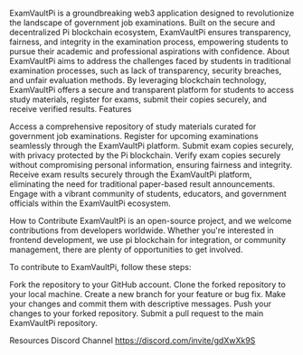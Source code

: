ExamVaultPi is a groundbreaking web3 application designed to revolutionize the landscape of government job examinations. Built on the secure and decentralized Pi blockchain ecosystem, ExamVaultPi ensures transparency, fairness, and integrity in the examination process, empowering students to pursue their academic and professional aspirations with confidence.
About
ExamVaultPi aims to address the challenges faced by students in traditional examination processes, such as lack of transparency, security breaches, and unfair evaluation methods. By leveraging blockchain technology, ExamVaultPi offers a secure and transparent platform for students to access study materials, register for exams, submit their copies securely, and receive verified results.
Features

Access a comprehensive repository of study materials curated for government job examinations.
Register for upcoming examinations seamlessly through the ExamVaultPi platform.
Submit exam copies securely, with privacy protected by the Pi blockchain.
Verify exam copies securely without compromising personal information, ensuring fairness and integrity.
Receive exam results securely through the ExamVaultPi platform, eliminating the need for traditional paper-based result announcements.
Engage with a vibrant community of students, educators, and government officials within the ExamVaultPi ecosystem.

How to Contribute
ExamVaultPi is an open-source project, and we welcome contributions from developers worldwide. Whether you're interested in frontend development, we use pi blockchain for integration, or community management, there are plenty of opportunities to get involved.

To contribute to ExamVaultPi, follow these steps:

Fork the repository to your GitHub account.
Clone the forked repository to your local machine.
Create a new branch for your feature or bug fix.
Make your changes and commit them with descriptive messages.
Push your changes to your forked repository.
Submit a pull request to the main ExamVaultPi repository.

Resources
Discord Channel 
https://discord.com/invite/gdXwXk9S
